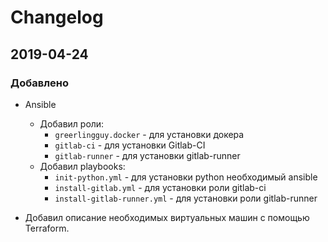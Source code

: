 # Changelog

## 2019-04-24

### Добавлено
- Ansible 
  - Добавил роли:
    - `greerlingguy.docker` - для установки докера
    - `gitlab-ci` - для установки Gitlab-CI
    - `gitlab-runner` - для установки gitlab-runner
  - Добавил playbooks:
    - `init-python.yml` - для установки python необходимый ansible
    - `install-gitlab.yml` - для установки роли gitlab-ci
    - `install-gitlab-runner.yml` - для установки роли gitlab-runner

- Добавил описание необходимых виртуальных машин с помощью Terraform.
